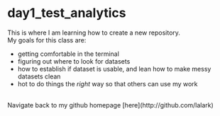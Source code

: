 # day1_test_analytics
This is where I am learning how to create a new repository.
<br>
My goals for this class are:
* getting comfortable in the terminal
* figuring out where to look for datasets
* how to establish if dataset is usable, and lean how to make messy datasets clean
* hot to do things the *right* way so that others can use my work
<br>
Navigate back to my github homepage [here](http://github.com/lalark)
